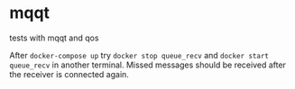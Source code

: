 # mqqt

tests with mqqt and qos

After `docker-compose up` try `docker stop queue_recv` and `docker start queue_recv` in another terminal.
Missed messages should be received after the receiver is connected again.

